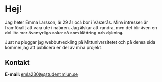 # Hej!
Jag heter Emma Larsson, är 29 år och bor i Västerås. Mina intressen är framförallt att vara ute i naturen. Jag älskar att vandra, men det blir även en del lite mer äventyrliga saker så som klättring och dykning.

Just nu pluggar jag webbutveckling på Mittuniversitetet och på denna sida kommer jag att publicera en del av mina projekt.

## Kontakt
**E-mail:** emla2309@student.miun.se
